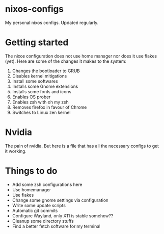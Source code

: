 # nixos-configs
My personal nixos configs. Updated regularly.

# Getting started
The nixos configuration does not use home manager nor does it use flakes (yet). Here are some of the changes it makes to the system:
1. Changes the bootloader to GRUB
2. Disables kernel mitigations
3. Install some softwares
4. Installs some Gnome extensions
5. Installs some fonts and icons
6. Enables OS prober
7. Enables zsh with oh my zsh
8. Removes firefox in favour of Chrome
9. Switches to Linux zen kernel

# Nvidia
The pain of nvidia. But here is a file that has all the necessary configs to get it working.

# Things to do
- Add some zsh configurations here
- Use homemanager
- Use flakes
- Change some gnome settings via configuration
- Write some update scripts
- Automatic git commits
- Configure Wayland, only X11 is stable somehow??
- Cleanup some directory stuffs
- Find a better fetch software for my terminal
